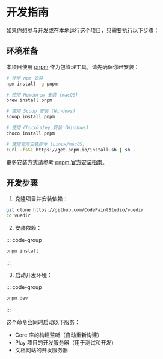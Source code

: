 # 开发指南

如果你想参与开发或在本地运行这个项目，只需要执行以下步骤：

## 环境准备

本项目使用 [pnpm](https://pnpm.io) 作为包管理工具，请先确保你已安装：

```bash
# 使用 npm 安装
npm install -g pnpm

# 使用 Homebrew 安装 (macOS)
brew install pnpm

# 使用 Scoop 安装 (Windows)
scoop install pnpm

# 使用 Chocolatey 安装 (Windows)
choco install pnpm

# 使用官方安装脚本 (Linux/macOS)
curl -fsSL https://get.pnpm.io/install.sh | sh -
```

更多安装方式请参考 [pnpm 官方安装指南](https://pnpm.io/zh/installation)。

## 开发步骤

1. 克隆项目并安装依赖：

```bash
git clone https://github.com/CodePaintStudio/vuedir
cd vuedir
```

2. 安装依赖：

::: code-group

```bash [pnpm]
pnpm install
```

:::

3. 启动开发环境：

::: code-group

```bash [pnpm]
pnpm dev
```

:::

这个命令会同时启动以下服务：

- Core 库的构建监听（自动重新构建）
- Play 项目的开发服务器（用于测试和开发）
- 文档网站的开发服务器
